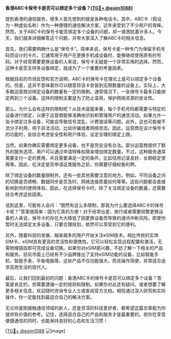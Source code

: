 **香港ABC卡保号卡是否可以绑定多个设备？[[TG💪+ @esim1088](https://t.me/s/esim1088)]**

提到香港的通信服务，很多人首先想到的就是各种电话卡。其中，ABC卡（假设为一种虚拟名称）作为一种便捷的通信解决方案，近年来受到了不少用户的青睐。然而，关于ABC卡的保号卡能否绑定多个设备的问题，却一直困扰着许多人。今天，我们就来详细解答这个问题，并带大家深入了解ABC卡的相关信息。

首先，我们需要明确什么是“保号卡”。简单来说，保号卡是一种专门为保留手机号码而设计的卡片。它通常用于用户在更换手机或设备时，能够继续使用原有的号码。对于经常需要更换设备的人来说，保号卡无疑是一个非常实用的选择。然而，这种卡是否支持多设备绑定，就成为了一个重要的考量因素。

根据目前的市场反馈和官方说明，ABC卡的保号卡在理论上是可以绑定多个设备的。但是，这并不意味着你可以随意将该卡安装到无限数量的设备上。实际上，大多数运营商对绑定设备的数量有一定的限制。通常情况下，一张保号卡最多只能绑定两到三个设备。这样的限制主要是为了防止滥用，保护网络资源的安全性。

那么，为什么会有这样的限制呢？从技术层面来看，每个手机号码都需要与特定的设备进行绑定，以便于运营商能够准确地识别和管理用户的通信活动。如果允许一张卡绑定过多设备，可能会导致信号混乱、计费错误等问题。此外，这也可能被不法分子利用，用于非法活动，比如诈骗或者网络攻击。因此，运营商在设计保号卡的功能时，会综合考虑安全性和用户体验，设定合理的绑定上限。

当然，如果你确实需要绑定更多设备，也不是完全没有办法。部分运营商提供了额外的服务选项，用户可以通过申请特殊权限来增加绑定数量。不过，这种服务通常需要支付一定的费用，并且需要满足一定的条件，比如信用记录良好、长期稳定使用等。因此，在决定是否申请这类服务之前，你需要仔细权衡利弊。

除了绑定设备的数量限制外，还有一些其他需要注意的地方。例如，不同设备之间的切换是否顺畅、数据同步是否及时、网络连接质量如何等等。这些问题都会直接影响到你的使用体验。因此，在选择保号卡时，除了关注绑定设备的数量，还需要综合考虑这些因素。

说到这里，可能有人会问：“既然有这么多限制，那我为什么要选择ABC卡的保号卡呢？”答案很简单：因为它真的方便！对于经常出差、旅行或者需要频繁更换设备的人来说，保号卡的存在大大降低了因更换设备而导致的通讯中断风险。即使你暂时无法绑定太多设备，只要合理规划，依然可以享受到它的便利。

另外，随着科技的发展，越来越多的用户开始关注eSIM技术。相比传统的实体SIM卡，eSIM具有更高的灵活性和便携性。它可以轻松实现远程配置和激活，无需物理插拔即可完成设备切换。如果你对eSIM感兴趣，不妨了解一下相关的产品和服务。目前市面上已经有不少品牌推出了支持eSIM功能的设备，比如智能手机、智能手表、平板电脑等。这些产品不仅功能强大，而且操作简便，非常适合追求高效生活的现代人。

最后，让我们回到最初的问题：香港ABC卡的保号卡是否可以绑定多个设备？答案是肯定的，但需要遵循一定的规则和限制。如果你对此还有疑问，或者想要了解更多相关信息，欢迎随时咨询专业人士或查阅官方文档。相信通过深入研究和实际操作，你一定能找到最适合自己的解决方案。

无论你是刚接触通信领域的新人，还是资深的科技爱好者，都希望这篇文章能为你提供有价值的参考。记住，选择适合自己的产品和服务才是最重要的。祝你在享受便捷通信的同时，也能保持良好的心态和生活习惯！

[[TG💪+ @esim1088](https://t.me/s/esim1088) ![Image](https://i.postimg.cc/4NQfJmqS/Snipaste-2025-05-13-00-14-12.png)]